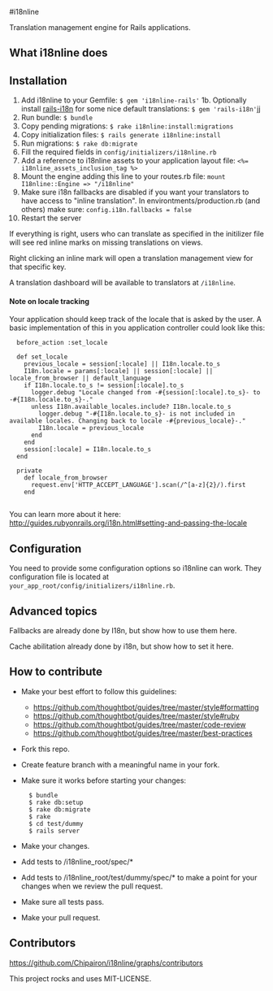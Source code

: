 #i18nline

Translation management engine for Rails applications.

## What i18nline does


## Installation

1. Add i18nline to your Gemfile: `$ gem 'i18nline-rails'`
1b. Optionally install [rails-i18n](https://github.com/svenfuchs/rails-i18n) for some nice default translations: `$ gem 'rails-i18n'`jj
2. Run bundle: `$ bundle`
3. Copy pending migrations: `$ rake i18nline:install:migrations`
4. Copy initialization files: `$ rails generate i18nline:install`
5. Run migrations: `$ rake db:migrate`
6. Fill the required fields in `config/initializers/i18nline.rb`
7. Add a reference to i18nline assets to your application layout file: `<%= i18nline_assets_inclusion_tag %>`
8. Mount the engine adding this line to your routes.rb file: `mount I18nline::Engine => "/i18nline"`
9. Make sure i18n fallbacks are disabled if you want your translators to have access to "inline translation". In environtments/production.rb (and others) make sure: `config.i18n.fallbacks = false`
10. Restart the server

If everything is right, users who can translate as specified in the initilizer file will
see red inline marks on missing translations on views. 

Right clicking an inline mark will open a translation management view for that specific key.

A translation dashboard will be available to translators at `/i18nline`.

#### Note on locale tracking
Your application should keep track of the locale that is asked by the user.
A basic implementation of this in you application controller could look like this:
```
  before_action :set_locale

  def set_locale
    previous_locale = session[:locale] || I18n.locale.to_s
    I18n.locale = params[:locale] || session[:locale] || locale_from_browser || default_language
    if I18n.locale.to_s != session[:locale].to_s
      logger.debug "Locale changed from -#{session[:locale].to_s}- to -#{I18n.locale.to_s}-."
      unless I18n.available_locales.include? I18n.locale.to_s
        logger.debug "-#{I18n.locale.to_s}- is not included in available locales. Changing back to locale -#{previous_locale}-."
        I18n.locale = previous_locale
      end
    end
    session[:locale] = I18n.locale.to_s
  end

  private
    def locale_from_browser
      request.env['HTTP_ACCEPT_LANGUAGE'].scan(/^[a-z]{2}/).first
    end


```

You can learn more about it here: http://guides.rubyonrails.org/i18n.html#setting-and-passing-the-locale

## Configuration
You need to provide some configuration options so i18nline can work. They configuration file is located at `your_app_root/config/initializers/i18nline.rb`.

## Advanced topics
Fallbacks are already done by I18n, but show how to use them here.

Cache abilitation already done by i18n, but show how to set it here.

## How to contribute

* Make your best effort to follow this guidelines:
    * https://github.com/thoughtbot/guides/tree/master/style#formatting
    * https://github.com/thoughtbot/guides/tree/master/style#ruby
    * https://github.com/thoughtbot/guides/tree/master/code-review
    * https://github.com/thoughtbot/guides/tree/master/best-practices
* Fork this repo.
* Create feature branch with a meaningful name in your fork.
* Make sure it works before starting your changes:

        $ bundle
        $ rake db:setup
        $ rake db:migrate
        $ rake
        $ cd test/dummy
        $ rails server
        
* Make your changes.
* Add tests to /i18nline_root/spec/*
* Add tests to /i18nline_root/test/dummy/spec/* to make a point for your changes when we review the pull request.
* Make sure all tests pass.
* Make your pull request.

## Contributors
https://github.com/Chipairon/i18nline/graphs/contributors


This project rocks and uses MIT-LICENSE.
